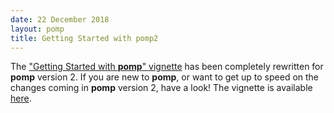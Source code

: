 ```yaml
---
date: 22 December 2018
layout: pomp
title: Getting Started with pomp2
---
```


The ["Getting Started with **pomp**" vignette](https://kingaa.github.io/pomp/vignettes/getting_started.html) has been completely rewritten for **pomp** version 2.
If you are new to **pomp**, or want to get up to speed on the changes coming in **pomp** version 2, have a look!
The vignette is available [here](https://kingaa.github.io/pomp/vignettes/getting_started.html).
